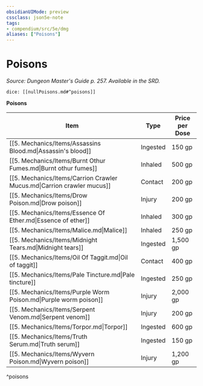```yaml
---
obsidianUIMode: preview
cssclass: json5e-note
tags:
- compendium/src/5e/dmg
aliases: ["Poisons"]
---
```

# Poisons
*Source: Dungeon Master's Guide p. 257. Available in the SRD.* 

`dice: [[nullPoisons.md#^poisons]]`

**Poisons**

| Item | Type | Price per Dose |
|------|------|----------------|
| [[5. Mechanics/Items/Assassins Blood.md\|Assassin's blood]] | Ingested | 150 gp |
| [[5. Mechanics/Items/Burnt Othur Fumes.md\|Burnt othur fumes]] | Inhaled | 500 gp |
| [[5. Mechanics/Items/Carrion Crawler Mucus.md\|Carrion crawler mucus]] | Contact | 200 gp |
| [[5. Mechanics/Items/Drow Poison.md\|Drow poison]] | Injury | 200 gp |
| [[5. Mechanics/Items/Essence Of Ether.md\|Essence of ether]] | Inhaled | 300 gp |
| [[5. Mechanics/Items/Malice.md\|Malice]] | Inhaled | 250 gp |
| [[5. Mechanics/Items/Midnight Tears.md\|Midnight tears]] | Ingested | 1,500 gp |
| [[5. Mechanics/Items/Oil Of Taggit.md\|Oil of taggit]] | Contact | 400 gp |
| [[5. Mechanics/Items/Pale Tincture.md\|Pale tincture]] | Ingested | 250 gp |
| [[5. Mechanics/Items/Purple Worm Poison.md\|Purple worm poison]] | Injury | 2,000 gp |
| [[5. Mechanics/Items/Serpent Venom.md\|Serpent venom]] | Injury | 200 gp |
| [[5. Mechanics/Items/Torpor.md\|Torpor]] | Ingested | 600 gp |
| [[5. Mechanics/Items/Truth Serum.md\|Truth serum]] | Ingested | 150 gp |
| [[5. Mechanics/Items/Wyvern Poison.md\|Wyvern poison]] | Injury | 1,200 gp |
^poisons